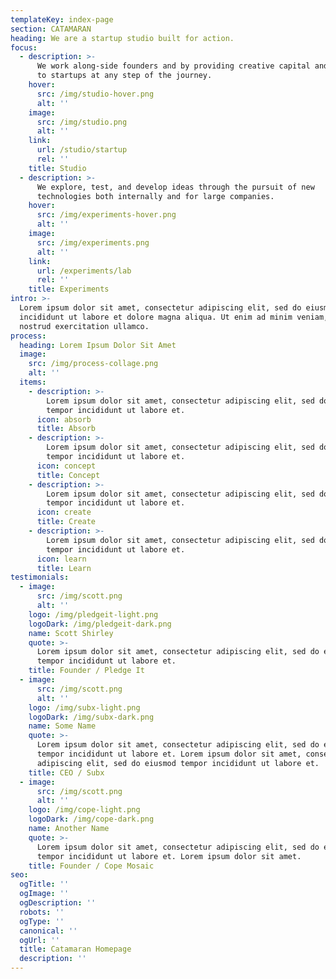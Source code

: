 ```yaml
---
templateKey: index-page
section: CATAMARAN
heading: We are a startup studio built for action.
focus:
  - description: >-
      We work along-side founders and by providing creative capital and services
      to startups at any step of the journey.
    hover:
      src: /img/studio-hover.png
      alt: ''
    image:
      src: /img/studio.png
      alt: ''
    link:
      url: /studio/startup
      rel: ''
    title: Studio
  - description: >-
      We explore, test, and develop ideas through the pursuit of new
      technologies both internally and for large companies.
    hover:
      src: /img/experiments-hover.png
      alt: ''
    image:
      src: /img/experiments.png
      alt: ''
    link:
      url: /experiments/lab
      rel: ''
    title: Experiments
intro: >-
  Lorem ipsum dolor sit amet, consectetur adipiscing elit, sed do eiusmod tempor
  incididunt ut labore et dolore magna aliqua. Ut enim ad minim veniam, quis
  nostrud exercitation ullamco.
process:
  heading: Lorem Ipsum Dolor Sit Amet
  image:
    src: /img/process-collage.png
    alt: ''
  items:
    - description: >-
        Lorem ipsum dolor sit amet, consectetur adipiscing elit, sed do eiusmod
        tempor incididunt ut labore et.
      icon: absorb
      title: Absorb
    - description: >-
        Lorem ipsum dolor sit amet, consectetur adipiscing elit, sed do eiusmod
        tempor incididunt ut labore et.
      icon: concept
      title: Concept
    - description: >-
        Lorem ipsum dolor sit amet, consectetur adipiscing elit, sed do eiusmod
        tempor incididunt ut labore et.
      icon: create
      title: Create
    - description: >-
        Lorem ipsum dolor sit amet, consectetur adipiscing elit, sed do eiusmod
        tempor incididunt ut labore et.
      icon: learn
      title: Learn
testimonials:
  - image:
      src: /img/scott.png
      alt: ''
    logo: /img/pledgeit-light.png
    logoDark: /img/pledgeit-dark.png
    name: Scott Shirley
    quote: >-
      Lorem ipsum dolor sit amet, consectetur adipiscing elit, sed do eiusmod
      tempor incididunt ut labore et.
    title: Founder / Pledge It
  - image:
      src: /img/scott.png
      alt: ''
    logo: /img/subx-light.png
    logoDark: /img/subx-dark.png
    name: Some Name
    quote: >-
      Lorem ipsum dolor sit amet, consectetur adipiscing elit, sed do eiusmod
      tempor incididunt ut labore et. Lorem ipsum dolor sit amet, consectetur
      adipiscing elit, sed do eiusmod tempor incididunt ut labore et.
    title: CEO / Subx
  - image:
      src: /img/scott.png
      alt: ''
    logo: /img/cope-light.png
    logoDark: /img/cope-dark.png
    name: Another Name
    quote: >-
      Lorem ipsum dolor sit amet, consectetur adipiscing elit, sed do eiusmod
      tempor incididunt ut labore et. Lorem ipsum dolor sit amet.
    title: Founder / Cope Mosaic
seo:
  ogTitle: ''
  ogImage: ''
  ogDescription: ''
  robots: ''
  ogType: ''
  canonical: ''
  ogUrl: ''
  title: Catamaran Homepage
  description: ''
---
```

